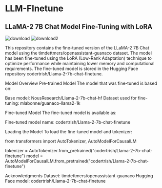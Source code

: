 # LLM-FInetune


## LLaMA-2 7B Chat Model Fine-Tuning with LoRA


![download](https://github.com/user-attachments/assets/ccaab291-4f76-4802-ad5d-0552796780ec)
![download2](https://github.com/user-attachments/assets/5708bdbf-5649-4d85-b2a6-f9a6a9b10389)




This repository contains the fine-tuned version of the LLaMA-2 7B Chat model using the timdettmers/openassistant-guanaco dataset. The model has been fine-tuned using the LoRA (Low-Rank Adaptation) technique to optimize performance while maintaining lower memory and computational requirements. 
The fine-tuned model is stored in the Hugging Face repository codertrish/Llama-2-7b-chat-finetune.

Model Overview
Pre-trained Model
The model that was fine-tuned is based on:

Base model: NousResearch/Llama-2-7b-chat-hf
Dataset used for fine-tuning: mlabonne/guanaco-llama2-1k

Fine-tuned Model
The fine-tuned model is available as:

Fine-tuned model name: codertrish/Llama-2-7b-chat-finetune

Loading the Model
To load the fine-tuned model and tokenizer:

from transformers import AutoTokenizer, AutoModelForCausalLM

tokenizer = AutoTokenizer.from_pretrained("codertrish/Llama-2-7b-chat-finetune")
model = AutoModelForCausalLM.from_pretrained("codertrish/Llama-2-7b-chat-finetune")


Acknowledgments
Dataset: timdettmers/openassistant-guanaco
Hugging Face model: codertrish/Llama-2-7b-chat-finetune
